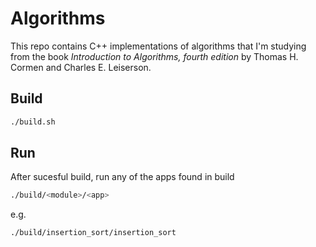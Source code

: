 # Algorithms
This repo contains C++ implementations of algorithms that I'm studying from the book *Introduction to Algorithms, fourth edition* by Thomas H. Cormen and Charles E. Leiserson.

## Build

```bash
./build.sh
```

## Run
After sucesful build, run any of the apps found in build
```bash
./build/<module>/<app>
```
e.g.
```bash
./build/insertion_sort/insertion_sort
```

